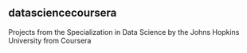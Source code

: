 ## datasciencecoursera
Projects from the Specialization in Data Science by the Johns Hopkins University from Coursera
